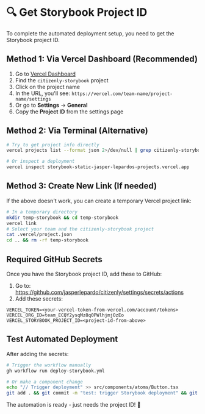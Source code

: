 # 🔍 Get Storybook Project ID

To complete the automated deployment setup, you need to get the Storybook project ID.

## Method 1: Via Vercel Dashboard (Recommended)

1. Go to [Vercel Dashboard](https://vercel.com/dashboard)
2. Find the `citizenly-storybook` project
3. Click on the project name
4. In the URL, you'll see: `https://vercel.com/team-name/project-name/settings`
5. Or go to **Settings** → **General**
6. Copy the **Project ID** from the settings page

## Method 2: Via Terminal (Alternative)

```bash
# Try to get project info directly
vercel projects list --format json 2>/dev/null | grep citizenly-storybook -A 5 -B 5

# Or inspect a deployment
vercel inspect storybook-static-jasper-lepardos-projects.vercel.app
```

## Method 3: Create New Link (If needed)

If the above doesn't work, you can create a temporary Vercel project link:

```bash
# In a temporary directory
mkdir temp-storybook && cd temp-storybook
vercel link
# Select your team and the citizenly-storybook project
cat .vercel/project.json
cd .. && rm -rf temp-storybook
```

## Required GitHub Secrets

Once you have the Storybook project ID, add these to GitHub:

1. Go to: https://github.com/jasperlepardo/citizenly/settings/secrets/actions
2. Add these secrets:

```
VERCEL_TOKEN=<your-vercel-token-from-vercel.com/account/tokens>
VERCEL_ORG_ID=team_ECQY2ysqMz8q0PWlhjmjOzEo
VERCEL_STORYBOOK_PROJECT_ID=<project-id-from-above>
```

## Test Automated Deployment

After adding the secrets:

```bash
# Trigger the workflow manually
gh workflow run deploy-storybook.yml

# Or make a component change
echo "// Trigger deployment" >> src/components/atoms/Button.tsx
git add . && git commit -m "test: trigger Storybook deployment" && git push
```

The automation is ready - just needs the project ID! 🚀
